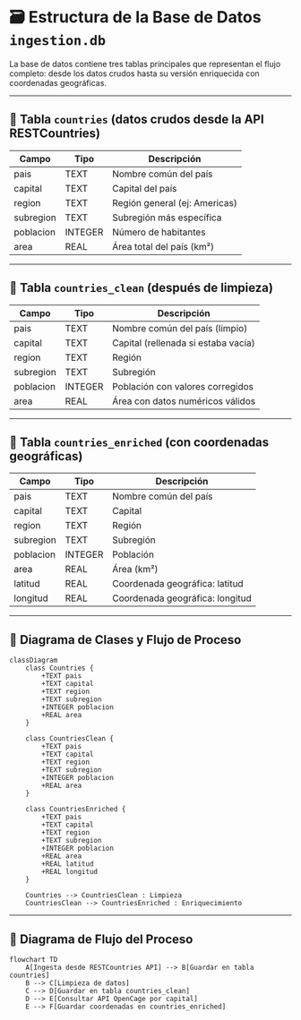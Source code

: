 # 🗃️ Estructura de la Base de Datos `ingestion.db`

La base de datos contiene tres tablas principales que representan el flujo completo: desde los datos crudos hasta su versión enriquecida con coordenadas geográficas.

---

## 🔹 Tabla `countries` (datos crudos desde la API RESTCountries)

| Campo       | Tipo     | Descripción                          |
|-------------|----------|--------------------------------------|
| pais        | TEXT     | Nombre común del país                |
| capital     | TEXT     | Capital del país                     |
| region      | TEXT     | Región general (ej: Americas)        |
| subregion   | TEXT     | Subregión más específica             |
| poblacion   | INTEGER  | Número de habitantes                 |
| area        | REAL     | Área total del país (km²)            |

---

## 🔹 Tabla `countries_clean` (después de limpieza)

| Campo       | Tipo     | Descripción                          |
|-------------|----------|--------------------------------------|
| pais        | TEXT     | Nombre común del país (limpio)       |
| capital     | TEXT     | Capital (rellenada si estaba vacía)  |
| region      | TEXT     | Región                               |
| subregion   | TEXT     | Subregión                            |
| poblacion   | INTEGER  | Población con valores corregidos     |
| area        | REAL     | Área con datos numéricos válidos     |

---

## 🔹 Tabla `countries_enriched` (con coordenadas geográficas)

| Campo       | Tipo     | Descripción                          |
|-------------|----------|--------------------------------------|
| pais        | TEXT     | Nombre común del país                |
| capital     | TEXT     | Capital                              |
| region      | TEXT     | Región                               |
| subregion   | TEXT     | Subregión                            |
| poblacion   | INTEGER  | Población                            |
| area        | REAL     | Área (km²)                           |
| latitud     | REAL     | Coordenada geográfica: latitud       |
| longitud    | REAL     | Coordenada geográfica: longitud      |

---

## 🧠 Diagrama de Clases y Flujo de Proceso

```mermaid
classDiagram
    class Countries {
        +TEXT pais
        +TEXT capital
        +TEXT region
        +TEXT subregion
        +INTEGER poblacion
        +REAL area
    }

    class CountriesClean {
        +TEXT pais
        +TEXT capital
        +TEXT region
        +TEXT subregion
        +INTEGER poblacion
        +REAL area
    }

    class CountriesEnriched {
        +TEXT pais
        +TEXT capital
        +TEXT region
        +TEXT subregion
        +INTEGER poblacion
        +REAL area
        +REAL latitud
        +REAL longitud
    }

    Countries --> CountriesClean : Limpieza
    CountriesClean --> CountriesEnriched : Enriquecimiento
```

---

## 🔄 Diagrama de Flujo del Proceso

```mermaid
flowchart TD
    A[Ingesta desde RESTCountries API] --> B[Guardar en tabla countries]
    B --> C[Limpieza de datos]
    C --> D[Guardar en tabla countries_clean]
    D --> E[Consultar API OpenCage por capital]
    E --> F[Guardar coordenadas en countries_enriched]
```